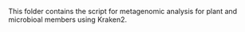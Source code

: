 This folder contains the script for metagenomic analysis for plant and microbioal members using Kraken2.
